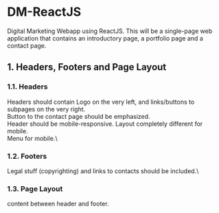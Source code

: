 # DM-ReactJS
Digital Marketing Webapp using ReactJS. This will be a single-page web application that contains an introductory page, a portfolio page and a contact page.

## 1. Headers, Footers and Page Layout
### 1.1. Headers
Headers should contain Logo on the very left, and links/buttons to subpages on the very right.\
Button to the contact page should be emphasized.\
Header should be mobile-responsive. Layout completely different for mobile.\
Menu for mobile.\

### 1.2. Footers
Legal stuff (copyrighting) and links to contacts should be included.\

### 1.3. Page Layout
content between header and footer.

